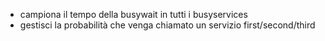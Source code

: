 - campiona il tempo della busywait in tutti i busyservices
- gestisci la probabilità che venga chiamato un servizio first/second/third